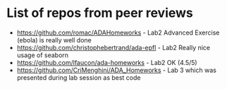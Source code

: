 # List of repos from peer reviews

* https://github.com/romac/ADAHomeworks - Lab2 Advanced Exercise (ebola) is really well done
* https://github.com/christophebertrand/ada-epfl - Lab2 Really nice usage of seaborn
* https://github.com/lfaucon/ada-homeworks - Lab2 OK (4.5/5)
* https://github.com/CriMenghini/ADA_Homeworks - Lab 3 which was presented during lab session as best code
